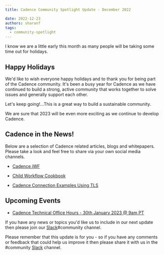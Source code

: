 ```yaml
---
title: Cadence Community Spotlight Update - December 2022

date: 2022-12-23
authors: sharanf
tags:
  - community-spotlight
---
```


I know we are a little early this month as many people will be taking some time out for holidays.

## Happy Holidays ##

We'd like to wish everyone happy holidays and to thank you for being part of the Cadence community. It's been a busy year for Cadence as we have continued to build a strong, active community that works together to solve issues and generally support each other.

Let's keep going!...This is a great way to build a sustainable community.

We are sure that 2023 will be even more exciting as we continue to develop Cadence.

## Cadence in the News!

Below are a selection of Cadence related articles, blogs and whitepapers. Please take a look and feel free to share via your own social media channels.

- [Cadence iWF](https://www.instaclustr.com/blog/cadence-iwf)

- [Child Workflow Cookbook](https://github.com/instaclustr/cadence-cookbooks-instafood/blob/main/cookbooks/child-workflows/child-workflows-megafood.md)

- [Cadence Connection Examples Using TLS](https://www.instaclustr.com/blog/cadence-connection-examples-using-tls/)

<!-- truncate -->

## Upcoming Events

- [Cadence Technical Office Hours - 30th January 2023 @ 9am PT](https://calendar.google.com/calendar/u/0/embed?src=e6r40gp3c2r01054id7e99dlac@group.calendar.google.com&ctz=America/Los_Angeles)

If you have any news or topics you'd like us to include in our next update then please join our [Slack](http://t.uber.com/cadence-slack)#community channel.

Please remember that this update is for you - so if you have any comments or feedback that could help us improve it then please share it with us in the #community [Slack](http://t.uber.com/cadence-slack) channel.
